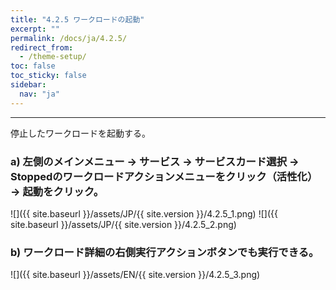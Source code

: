 ```yaml
---
title: "4.2.5 ワークロードの起動"
excerpt: ""
permalink: /docs/ja/4.2.5/
redirect_from:
  - /theme-setup/
toc: false
toc_sticky: false
sidebar:
  nav: "ja"
---
```



---

停止したワークロードを起動する。

### a\) 左側のメインメニュー → サービス → サービスカード選択 → Stoppedのワークロードアクションメニューをクリック（活性化） → 起動をクリック。
![]({{ site.baseurl }}/assets/JP/{{ site.version }}/4.2.5_1.png)
![]({{ site.baseurl }}/assets/JP/{{ site.version }}/4.2.5_2.png)

### b\) ワークロード詳細の右側実行アクションボタンでも実行できる。
![]({{ site.baseurl }}/assets/EN/{{ site.version }}/4.2.5_3.png)
